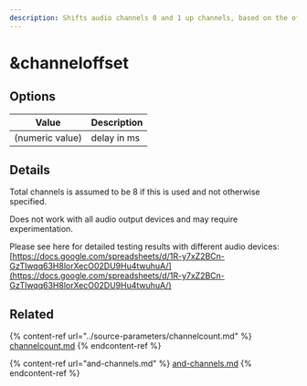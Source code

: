 ```yaml
---
description: Shifts audio channels 0 and 1 up channels, based on the offset value
---
```


# \&channeloffset

## Options

| Value           | Description |
| --------------- | ----------- |
| (numeric value) | delay in ms |

## Details

Total channels is assumed to be 8 if this is used and not otherwise specified.

Does not work with all audio output devices and may require experimentation.

Please see here for detailed testing results with different audio devices: [https://docs.google.com/spreadsheets/d/1R-y7xZ2BCn-GzTlwqq63H8lorXecO02DU9Hu4twuhuA/](https://docs.google.com/spreadsheets/d/1R-y7xZ2BCn-GzTlwqq63H8lorXecO02DU9Hu4twuhuA/)

## Related

{% content-ref url="../source-parameters/channelcount.md" %}
[channelcount.md](../source-parameters/channelcount.md)
{% endcontent-ref %}

{% content-ref url="and-channels.md" %}
[and-channels.md](and-channels.md)
{% endcontent-ref %}
